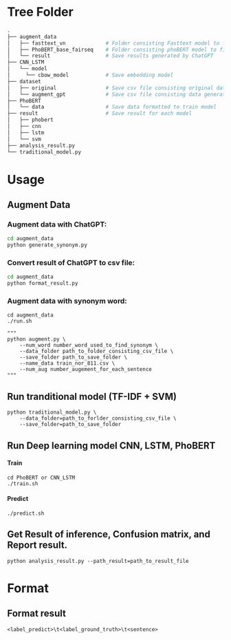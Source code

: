 # Tree Folder
```bash
.
├── augment_data
│   ├── fasttext_vn             # Folder consisting Fasttext model to find synonyms    
│   ├── PhoBERT_base_fairseq    # Folder consisting phoBERT model to find synonyms              
│   └── result                  # Save results generated by ChatGPT            
├── CNN_LSTM 
│   └── model
│     └── cbow_model            # Save embedding model 
├── dataset
│   ├── original                # Save csv file consisting original dataset         
│   └── augment_gpt             # Save csv file consisting data generated by ChatGPT
├── PhoBERT  
│   └── data                    # Save data formatted to train model
├── result                      # Save result for each model
│   ├── phobert           
│   ├── cnn             
│   ├── lstm                 
│   └── svm              
├── analysis_result.py
└── traditional_model.py
```

# Usage
## Augment Data

### Augment data with ChatGPT:
```bash
cd augment_data
python generate_synonym.py
```

### Convert result of ChatGPT to csv file:
```bash
cd augment_data
python format_result.py
```

### Augment data with synonym word:
```
cd augment_data
./run.sh

"""
python augment.py \
    --num_word number_word_used_to_find_synonym \
    --data_folder path_to_folder_consisting_csv_file \
    --save_folder path_to_save_folder \
    --name_data train_nor_811.csv \
    --num_aug number_augement_for_each_sentence
"""
```

## Run tranditional model (TF-IDF + SVM)
```
python traditional_model.py \
    --data_folder=path_to_forlder_consisting_csv_file \
    --save_folder=path_to_save_folder
```

## Run Deep learning model CNN, LSTM, PhoBERT

#### Train
```
cd PhoBERT or CNN_LSTM
./train.sh
```

#### Predict
```
./predict.sh
```

## Get Result of inference, Confusion matrix, and Report result.
```
python analysis_result.py --path_result=path_to_result_file
```

# Format

## Format result
```
<label_predict>\t<label_ground_truth>\t<sentence>
```



